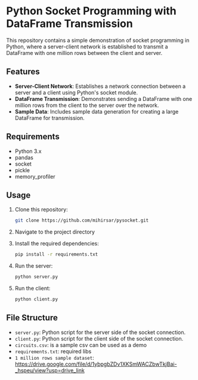 # Python Socket Programming with DataFrame Transmission

This repository contains a simple demonstration of socket programming in Python, where a server-client network is established to transmit a DataFrame with one million rows between the client and server.

## Features

- **Server-Client Network**: Establishes a network connection between a server and a client using Python's socket module.
- **DataFrame Transmission**: Demonstrates sending a DataFrame with one million rows from the client to the server over the network.
- **Sample Data**: Includes sample data generation for creating a large DataFrame for transmission.

## Requirements

- Python 3.x
- pandas
- socket
- pickle
- memory_profiler

## Usage

1. Clone this repository:

    ```bash
    git clone https://github.com/mihirsar/pysocket.git
    ```

2. Navigate to the project directory

    

3. Install the required dependencies:

    ```bash
    pip install -r requirements.txt
    ```

4. Run the server:

    ```bash
    python server.py
    ```

5. Run the client:

    ```bash
    python client.py
    ```

## File Structure

- `server.py`: Python script for the server side of the socket connection.
- `client.py`: Python script for the client side of the socket connection.
- `circuits.csv`: is a sample csv can be used as a demo
- `requirements.txt`: required libs
- `1 million rows sample dataset`: https://drive.google.com/file/d/1ybpgbZDv1XKSmWACZbwTkjBai-_hspeu/view?usp=drive_link




